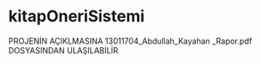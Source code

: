 ﻿# kitapOneriSistemi

PROJENİN AÇIKLMASINA 13011704_Abdullah_Kayahan _Rapor.pdf DOSYASINDAN ULAŞILABİLİR
